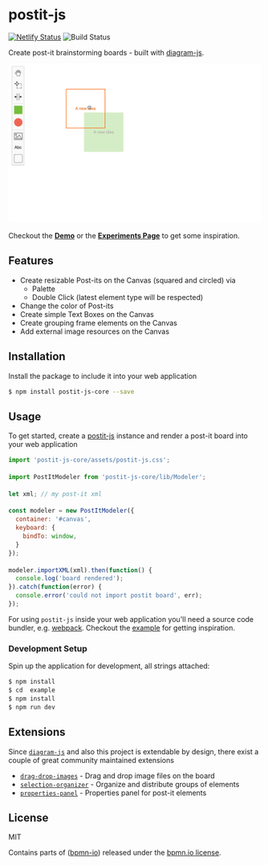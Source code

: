 # postit-js

[![Netlify Status](https://api.netlify.com/api/v1/badges/72130b1d-f56b-473e-8f3b-50a5af916e64/deploy-status)](https://app.netlify.com/sites/postit-js-demo/deploys) ![Build Status](https://github.com/pinussilvestrus/postit-js/workflows/ci/badge.svg)


Create post-it brainstorming boards - built with [diagram-js](https://github.com/bpmn-io/diagram-js).

![Screencast](./docs/screencast.gif)

Checkout the [**Demo**](https://postit-js-demo.netlify.app/) or the [**Experiments Page**](https://postit-js-experiments.netlify.app/) to get some inspiration.

## Features

* Create resizable Post-its on the Canvas (squared and circled) via
  * Palette
  * Double Click (latest element type will be respected)
* Change the color of Post-its
* Create simple Text Boxes on the Canvas
* Create grouping frame elements on the Canvas
* Add external image resources on the Canvas

## Installation

Install the package to include it into your web application

```sh
$ npm install postit-js-core --save
```

## Usage

To get started, create a [postit-js](https://github.com/pinussilvestrus/postit-js) instance
and render a post-it board into your web application

```javascript
import 'postit-js-core/assets/postit-js.css';

import PostItModeler from 'postit-js-core/lib/Modeler';

let xml; // my post-it xml 

const modeler = new PostItModeler({
  container: '#canvas',
  keyboard: {
    bindTo: window,
  }
});

modeler.importXML(xml).then(function() {
  console.log('board rendered');
}).catch(function(error) {
  console.error('could not import postit board', err);
});
```

For using `postit-js` inside your web application you'll need a source code bundler, e.g. [webpack](https://webpack.js.org/). Checkout the [example](./example) for getting inspiration. 

### Development Setup

Spin up the application for development, all strings attached:

```sh
$ npm install
$ cd  example
$ npm install
$ npm run dev
```

## Extensions

Since [`diagram-js`](https://github.com/bpmn-io/diagram-js) and also this project is extendable by design, there exist a couple of great community maintained extensions

* [`drag-drop-images`](https://github.com/xanpj/postit-js-extensions#drag-drop-images) - Drag and drop image files on the board
* [`selection-organizer`](https://github.com/xanpj/postit-js-extensions#selection-organizer) - Organize and distribute groups of elements
* [`properties-panel`](https://github.com/xanpj/postit-js-extensions#properties-panel) - Properties panel for post-it elements

## License

MIT

Contains parts of ([bpmn-io](https://github.com/bpmn-io)) released under the [bpmn.io license](http://bpmn.io/license).
